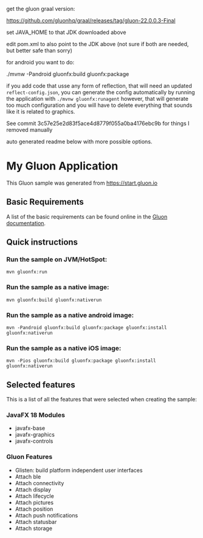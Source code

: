 
get the gluon graal version:

https://github.com/gluonhq/graal/releases/tag/gluon-22.0.0.3-Final

set JAVA_HOME to that JDK downloaded above

edit pom.xml to also point to the JDK above (not sure if both are needed, but better safe than sorry)

for android you want to do:

./mvnw -Pandroid gluonfx:build gluonfx:package


if you add code that usse any form of reflection, that will need an updated `reflect-config.json`, you can generate the config automatically by running the application with `./mvnw gluonfx:runagent` however, that will generate too much configuration and you will have to delete everything that sounds like it is related to graphics.

See commit 3c57e25e2d83f5ace4d8779f055a0ba4176ebc9b for things I removed manually


auto generated readme below with more possible options.



# My Gluon Application

This Gluon sample was generated from https://start.gluon.io

## Basic Requirements

A list of the basic requirements can be found online in the [Gluon documentation](https://docs.gluonhq.com/#_requirements).

## Quick instructions

### Run the sample on JVM/HotSpot:

    mvn gluonfx:run

### Run the sample as a native image:

    mvn gluonfx:build gluonfx:nativerun

### Run the sample as a native android image:

    mvn -Pandroid gluonfx:build gluonfx:package gluonfx:install gluonfx:nativerun

### Run the sample as a native iOS image:

    mvn -Pios gluonfx:build gluonfx:package gluonfx:install gluonfx:nativerun

## Selected features

This is a list of all the features that were selected when creating the sample:

### JavaFX 18 Modules

 - javafx-base
 - javafx-graphics
 - javafx-controls

### Gluon Features

 - Glisten: build platform independent user interfaces
 - Attach ble
 - Attach connectivity
 - Attach display
 - Attach lifecycle
 - Attach pictures
 - Attach position
 - Attach push notifications
 - Attach statusbar
 - Attach storage
